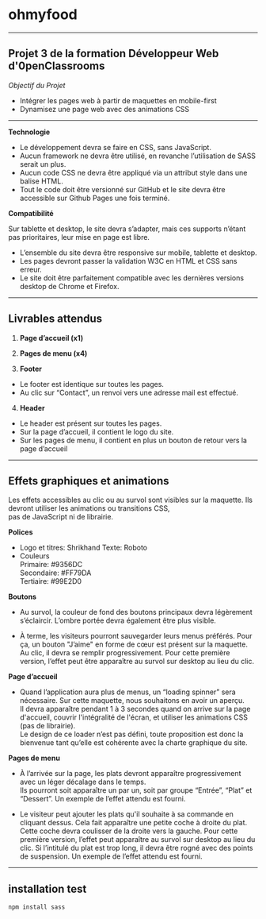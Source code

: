 # ohmyfood

---

## Projet 3 de la formation Développeur Web d'0penClassrooms

_Objectif du Projet_

- Intégrer les pages web à partir de maquettes en mobile-first
- Dynamisez une page web avec des animations CSS

---

**Technologie**

- Le développement devra se faire en CSS, sans JavaScript.
- Aucun framework ne devra être utilisé, en revanche l’utilisation de SASS serait un plus.
- Aucun code CSS ne devra être appliqué via un attribut style dans une balise HTML.
- Tout le code doit être versionné sur GitHub et le site devra être accessible sur Github Pages une fois terminé.

**Compatibilité**

Sur tablette et desktop, le site devra s’adapter, mais ces supports n’étant pas prioritaires, leur mise en page est libre.

- L’ensemble du site devra être responsive sur mobile, tablette et desktop.
- Les pages devront passer la validation W3C en HTML et CSS sans erreur.
- Le site doit être parfaitement compatible avec les dernières versions desktop de Chrome et Firefox.

---

## Livrables attendus

1. **Page d’accueil (x1)**

2. **Pages de menu (x4)**

3. **Footer**

- Le footer est identique sur toutes les pages.
- Au clic sur “Contact”, un renvoi vers une adresse mail est effectué.

4. **Header**

- Le header est présent sur toutes les pages.
- Sur la page d’accueil, il contient le logo du site.
- Sur les pages de menu, il contient en plus un bouton de retour vers la page d’accueil

---

## Effets graphiques et animations

Les effets accessibles au clic ou au survol sont visibles sur la maquette. Ils devront utiliser les animations ou transitions CSS,  
 pas de JavaScript ni de librairie.

**Polices**

- Logo et titres: Shrikhand Texte: Roboto
- Couleurs  
  Primaire: #9356DC  
  Secondaire: #FF79DA  
  Tertiaire: #99E2D0

**Boutons**

- Au survol, la couleur de fond des boutons principaux devra légèrement s’éclaircir. L’ombre portée devra également être plus visible.

- À terme, les visiteurs pourront sauvegarder leurs menus préférés. Pour ça, un bouton "J’aime" en forme de cœur est présent sur la maquette.  
  Au clic, il devra se remplir progressivement. Pour cette première version, l’effet peut être apparaître au survol sur desktop au lieu du clic.

**Page d’accueil**

- Quand l’application aura plus de menus, un “loading spinner” sera nécessaire. Sur cette maquette, nous souhaitons en avoir un aperçu.  
  Il devra apparaître pendant 1 à 3 secondes quand on arrive sur la page d'accueil, couvrir l'intégralité de l'écran, et utiliser les animations CSS (pas de librairie).  
  Le design de ce loader n’est pas défini, toute proposition est donc la bienvenue tant qu’elle est cohérente avec la charte graphique du site.

**Pages de menu**

- À l’arrivée sur la page, les plats devront apparaître progressivement avec un léger décalage dans le temps.  
  Ils pourront soit apparaître un par un, soit par groupe “Entrée”, “Plat” et “Dessert”. Un exemple de l’effet attendu est fourni.

- Le visiteur peut ajouter les plats qu'il souhaite à sa commande en cliquant dessus. Cela fait apparaître une petite coche à droite du plat. Cette coche devra coulisser de la droite vers la gauche. Pour cette première version, l’effet peut apparaître au survol sur desktop au lieu du clic. Si l’intitulé du plat est trop long, il devra être rogné avec des points de suspension. Un exemple de l’effet attendu est fourni.

---

## installation test

`npm install sass`
